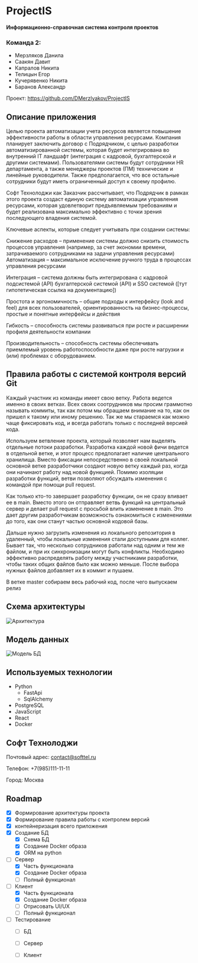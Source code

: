 # ProjectIS
**Информационно-справочная система контроля проектов**

### Команда 2:

- Мерзляков Данила
- Саакян Давит
- Капралов Никита
- Телицын Егор
- Кучерявенко Никита
- Баранов Александр

Проект: https://github.com/DMerzlyakov/ProjectIS


## Описание приложения
Целью проекта автоматизации учета ресурсов является повышение эффективности работы в области управления ресурсами. Компания планирует заключить договор с Подрядчиком, с целью разработки автоматизированной системы, которая будет интегрирована во внутренний IT ландшафт (интеграция с кадровой, бухгалтерской и другими системами). Пользователями системы будут сотрудники HR департамента, а также менеджеры проектов (ПМ) технические и линейные руководители. Также предполагается, что все остальные сотрудники будут иметь ограниченный доступ к своему профилю.

Софт Технолоджи как Заказчик рассчитывает, что Подрядчик в рамках этого проекта создаст единую систему автоматизации управления ресурсами, которая удовлетворит предъявляемым требованиям и будет реализована максимально эффективно с точки зрения последующего владения системой.

Ключевые аспекты, которые следует учитывать при создании системы:

Снижение расходов – применение системы должно снизить стоимость процессов управления (например, за счет экономии времени, затрачиваемого сотрудниками на задачи управления ресурсами)
Автоматизация – максимальное исключение ручного труда в процессах управления ресурсами

Интеграция – система должны быть интегрирована с кадровой подсистемой (API) бухгалтерской системой (API) и SSO системой ([тут гипотетическая ссылка на документацию])

Простота и эргономичность – общие подходы к интерфейсу (look and feel) для всех пользователей, ориентированность на бизнес-процессы, простые и понятные интерфейсы и действия

Гибкость – способность системы развиваться при росте и расширении профиля деятельности компании

Производительность – способность системы обеспечивать приемлемый уровень работоспособности даже при росте нагрузки и (или) проблемах с оборудованием.


## Правила работы с системой контроля версий Git
Каждый участник из команды имеет свою ветку. Работа ведется именно в своих ветках. Всех своих соотрудников мы просим граммотно называть 
коммиты, так как потом мы обращаем внимание на то, как он пришел к такому или иному решению. Так же мы стараемся как можно
чаще фиксировать код, и всегда работать только с последней версией кода. 

Используем ветвление проекта, который позволяет нам
выделять отдельные потоки разработки. Разработка каждой новой фичи ведется в отдельной ветке, и этот процесс предполагает 
наличие центрального хранилища. Вместо фиксации непосредственно в своей локальной основной ветке разработчики создают
новую ветку каждый раз, когда они начинают работу над новой функцией. Помимо изоляции разработки функций, ветви позволяют 
обсуждать изменения с командой при помощи pull request. 

Как только кто-то завершает разработку функции, он не сразу вливает 
ее в main. Вместо этого он отправляет ветвь функций на центральный сервер и делает pull request с просьбой влить изменение в main. 
Это дает другим разработчикам возможность ознакомиться с изменениями до того, как они станут частью основной кодовой базы.


Дальше нужно загрузить изменения из локального репозитория в удаленный, чтобы локальные изменения 
стали доступными для коллег. Бывает так, что несколько сотрудников работали над одним и тем же
файлом, и при их синхронизации могут быть конфликты. Необходимо эффективно распределять работу между участниками разработки, 
чтобы таких общих файлов было как можно меньше. После выбора нужных файлов добавляет их в коммит 
и пушаем. 

В ветке master собираем весь рабочий код, после чего выпускаем релиз



## Схема архитектуры
![Архитектура](server/images/Architecture.png)

## Модель данных
![Модель БД](server/images/DB_model.png)

## Используемых технологии

- Python
  - FastApi
  - SqlAlchemy
- PostgreSQL
- JavaScript
- React
- Docker

## Софт Технолоджи
Почтовый адрес: contact@softtel.ru

Телефон: +7(985)111-11-11

Город: Москва


## Roadmap

- [x] Формирование архитектуры проекта
- [x] Формирование правила работы с контролем версий
- [x] контейнеризация всего приложения
- [x] Создание БД
  - [x] Схема БД
  - [x] Создание Docker образа
  - [x] ORM на python
- [ ] Сервер
  - [x] Часть функционала
  - [x] Создание Docker образа
  - [ ] Полный функционал
- [ ] Клиент
  - [x] Часть функционала
  - [x] Создание Docker образа
  - [ ] Отрисовать UI/UX
  - [ ] Полный функционал
- [ ] Тестирование
  - [ ] БД
  - [ ] Сервер
  - [ ] Клиент


